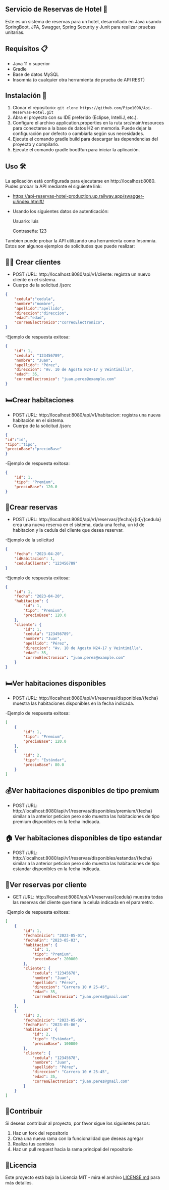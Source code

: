 ## Servicio de Reservas de Hotel 🏨

Este es un sistema de reservas para un hotel, desarrollado en Java usando SpringBoot, JPA, Swagger, Spring Security y Junit para realizar pruebas unitarias.

## Requisitos 📋

- Java 11 o superior
- Gradle
- Base de datos MySQL
- Insomnia (o cualquier otra herramienta de prueba de API REST)

## Instalación 🚀

1. Clonar el repositorio: `git clone https://github.com/Pipe1098/Api-Reservas-Hotel.git`
2. Abra el proyecto con su IDE preferido (Eclipse, IntelliJ, etc.).
3. Configure el archivo application.properties en la ruta src/main/resources para conectarse a la base de datos H2 en memoria. Puede dejar la configuración por defecto o cambiarla según sus necesidades.
4. Ejecute el comando gradle build para descargar las dependencias del proyecto y compilarlo.
5. Ejecute el comando gradle bootRun para iniciar la aplicación.

## Uso 🛠️

La aplicación está configurada para ejecutarse en http://localhost:8080.
Pudes probar la API mediante el siguiente link: 

- https://api-reservas-hotel-production.up.railway.app/swagger-ui/index.html#/

- Usando los siguientes datos de autenticación:

  Usuario: luis

  Contraseña: 123

Tambien puede probar la API utilizando una herramienta como Insomnia. Estos son algunos ejemplos de solicitudes que puede realizar:

## 🧑‍💼 Crear clientes 
- POST /URL: http://localhost:8080/api/v1/cliente: registra un nuevo cliente en el sistema.
- Cuerpo de la solicitud /json: 
```json
{
    "cedula":"cedula",
    "nombre":"nombre",
    "apellido":"apellido",
    "direccion":"direccion",
    "edad":"edad",
    "correoElectronico":"correoElectronico",
}
```
-Ejemplo de respuesta exitosa:
```json
{
    "id": 1,
    "cedula": "123456789",
    "nombre": "Juan",
    "apellido": "Pérez",
    "direccion": "Av. 10 de Agosto N24-17 y Veintimilla",
    "edad": 35,
    "correoElectronico": "juan.perez@example.com"
}
```
## 🛏️Crear habitaciones
- POST /URL: http://localhost:8080/api/v1/habitacion: registra una nueva habitación en el sistema.
- Cuerpo de la solicitud /json: 
``` json
{
"id":"id",
"tipo":"tipo",
"precioBase":"precioBase"
}
```
-Ejemplo de respuesta exitosa:
``` json
{
    "id": 1,
    "tipo": "Premium",
    "precioBase": 120.0
}
```
## 📅Crear reservas
- POST /URL: http://localhost:8080/api/v1/reservas/{fecha}/{id}/{cedula} crea una nueva reserva en el sistema, dada una fecha, un id de habitacion y la cedula del cliente que desea reservar.

-Ejemplo de la solicitud
``` json
{
    "fecha": "2023-04-20",
    "idHabitacion": 1,
    "cedulaCliente": "123456789"
}
```
-Ejemplo de respuesta exitosa:
``` json
{
    "id": 1,
    "fecha": "2023-04-20",
    "habitacion": {
        "id": 1,
        "tipo": "Premium",
        "precioBase": 120.0
    },
    "cliente": {
        "id": 1,
        "cedula": "123456789",
        "nombre": "Juan",
        "apellido": "Pérez",
        "direccion": "Av. 10 de Agosto N24-17 y Veintimilla",
        "edad": 35,
        "correoElectronico": "juan.perez@example.com"
    }
}
```
## 🛏️Ver habitaciones disponibles
- POST /URL: http://localhost:8080/api/v1/reservas/disponibles/{fecha} muestra las habitaciones disponibles en la fecha indicada.

-Ejemplo de respuesta exitosa:
``` json
[
    {
        "id": 1,
        "tipo": "Premium",
        "precioBase": 120.0
    },
    {
        "id": 2,
        "tipo": "Estándar",
        "precioBase": 80.0
    }
]
```
## 💰Ver habitaciones disponibles de tipo premium
- POST /URL: http://localhost:8080/api/v1/reservas/disponibles/premium/{fecha} similar a la anterior peticion pero solo muestra las habitaciones de tipo premium disponibles en la fecha indicada.
## 🏠 Ver habitaciones disponibles de tipo estandar
- POST /URL: http://localhost:8080/api/v1/reservas/disponibles/estandar/{fecha} similar a la anterior peticion pero solo muestra las habitaciones de tipo estandar disponibles en la fecha indicada.
 ## 📝Ver reservas por cliente
- GET  /URL: http://localhost:8080/api/v1/reservas/{cedula} muestra todas las reservas del cliente que tiene la celula indicada en el parametro.

-Ejemplo de respuesta exitosa:
``` json
[
    {
        "id": 1,
        "fechaInicio": "2023-05-01",
        "fechaFin": "2023-05-03",
        "habitacion": {
            "id": 1,
            "tipo": "Premium",
            "precioBase": 200000
        },
        "cliente": {
            "cedula": "12345678",
            "nombre": "Juan",
            "apellido": "Pérez",
            "direccion": "Carrera 10 # 25-45",
            "edad": 35,
            "correoElectronico": "juan.perez@gmail.com"
        }
    },
    {
        "id": 2,
        "fechaInicio": "2023-05-05",
        "fechaFin": "2023-05-06",
        "habitacion": {
            "id": 2,
            "tipo": "Estándar",
            "precioBase": 100000
        },
        "cliente": {
            "cedula": "12345678",
            "nombre": "Juan",
            "apellido": "Pérez",
            "direccion": "Carrera 10 # 25-45",
            "edad": 35,
            "correoElectronico": "juan.perez@gmail.com"
        }
    }
]
```

## 🤝Contribuir
Si deseas contribuir al proyecto, por favor sigue los siguientes pasos:
1. Haz un fork del repositorio
2. Crea una nueva rama con la funcionalidad que deseas agregar
3. Realiza tus cambios
4. Haz un pull request hacia la rama principal del repositorio
## 📃Licencia
Este proyecto está bajo la Licencia MIT - mira el archivo [LICENSE.md](LICENSE.md) para más detalles.
